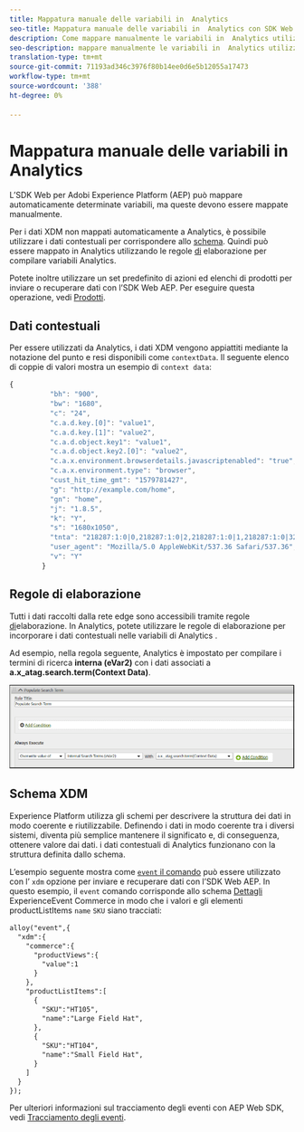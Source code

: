 ```yaml
---
title: Mappatura manuale delle variabili in  Analytics
seo-title: Mappatura manuale delle variabili in  Analytics con SDK Web
description: Come mappare manualmente le variabili in  Analytics utilizzando le regole di elaborazione
seo-description: mappare manualmente le variabili in  Analytics utilizzando le regole di elaborazione con SDK Web
translation-type: tm+mt
source-git-commit: 71193ad346c3976f80b14ee0d6e5b12055a17473
workflow-type: tm+mt
source-wordcount: '388'
ht-degree: 0%

---
```



# Mappatura manuale delle variabili in  Analytics

L’SDK Web per Adobi Experience Platform  (AEP) può mappare automaticamente determinate variabili, ma queste devono essere mappate manualmente.

Per i dati XDM non mappati automaticamente a  Analytics, è possibile utilizzare i dati [](https://docs.adobe.com/content/help/en/analytics/implementation/vars/page-vars/contextdata.html) contestuali per corrispondere allo [schema](https://docs.adobe.com/content/help/en/experience-platform/xdm/schema/composition.html). Quindi può essere mappato in  Analytics utilizzando le regole [di](https://docs.adobe.com/content/help/en/analytics/admin/admin-tools/processing-rules/processing-rules-configuration/t-processing-rules.html) elaborazione per compilare  variabili Analytics.

Potete inoltre utilizzare un set predefinito di azioni ed elenchi di prodotti per inviare o recuperare dati con l’SDK Web AEP. Per eseguire questa operazione, vedi [Prodotti](https://docs.adobe.com/content/help/en/experience-platform/edge/implement/commerce.html).

## Dati contestuali

Per essere utilizzati da  Analytics, i dati XDM vengono appiattiti mediante la notazione del punto e resi disponibili come `contextData`. Il seguente elenco di coppie di valori mostra un esempio di `context data`:

```javascript
{
          "bh": "900",
          "bw": "1680",
          "c": "24",
          "c.a.d.key.[0]": "value1",
          "c.a.d.key.[1]": "value2",
          "c.a.d.object.key1": "value1",
          "c.a.d.object.key2.[0]": "value2",
          "c.a.x.environment.browserdetails.javascriptenabled": "true",
          "c.a.x.environment.type": "browser",
          "cust_hit_time_gmt": "1579781427",
          "g": "http://example.com/home",
          "gn": "home",
          "j": "1.8.5",
          "k": "Y",
          "s": "1680x1050",
          "tnta": "218287:1:0|0,218287:1:0|2,218287:1:0|1,218287:1:0|32767,218287:1:0|1,218287:1:0|0,218287:1:0|1,218287:1:0|0,218287:1:0|1",
          "user_agent": "Mozilla/5.0 AppleWebKit/537.36 Safari/537.36",
          "v": "Y"
        }
```

## Regole di elaborazione

Tutti i dati raccolti dalla rete edge sono accessibili tramite regole [di](https://docs.adobe.com/content/help/en/analytics/admin/admin-tools/processing-rules/processing-rules-configuration/t-processing-rules.html)elaborazione. In  Analytics, potete utilizzare le regole di elaborazione per incorporare i dati contestuali nelle variabili di Analytics .

Ad esempio, nella regola seguente,  Analytics è impostato per compilare i termini di ricerca **interna (eVar2)** con i dati associati a **a.x_atag.search.term(Context Data)**.

![](assets/examplerule.png)


## Schema XDM

 Experience Platform utilizza gli schemi per descrivere la struttura dei dati in modo coerente e riutilizzabile. Definendo i dati in modo coerente tra i diversi sistemi, diventa più semplice mantenere il significato e, di conseguenza, ottenere valore dai dati.  i dati contestuali di Analytics funzionano con la struttura definita dallo schema.

L’esempio seguente mostra come [`event` il comando](https://docs.adobe.com/content/help/en/experience-platform/edge/fundamentals/tracking-events.html) può essere utilizzato con l’ `xdm` opzione per inviare e recuperare dati con l’SDK Web AEP. In questo esempio, il `event` comando corrisponde allo schema [Dettagli](https://github.com/adobe/xdm/blob/1c22180490558e3c13352fe3e0540cb7e93c69ca/docs/reference/context/experienceevent-commerce.schema.md) ExperienceEvent Commerce in modo che i valori e gli elementi productListItems `name` `SKU` siano tracciati:


```
alloy("event",{
  "xdm":{
    "commerce":{
      "productViews":{
        "value":1
      }
    },
    "productListItems":[
      {
        "SKU":"HT105",
        "name":"Large Field Hat",
      },
      {
        "SKU":"HT104",
        "name":"Small Field Hat",
      }
    ]
  }
});
```

Per ulteriori informazioni sul tracciamento degli eventi con AEP Web SDK, vedi [Tracciamento degli eventi](https://docs.adobe.com/content/help/en/experience-platform/edge/fundamentals/tracking-events.html).
